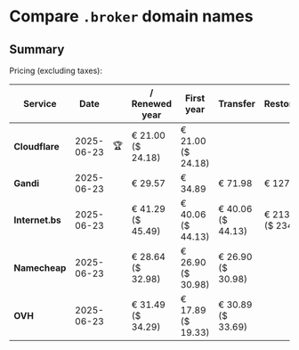 # Compare `.broker` domain names

## Summary

Pricing (excluding taxes):

| Service | Date |  | / Renewed year | First year | Transfer | Restoration |
|--|--|--|--|--|--|--|
| **Cloudflare** | 2025-06-23 | 🏆 | € 21.00<br>($ 24.18) | € 21.00<br>($ 24.18) |  |  |
| **Gandi** | 2025-06-23 |  | € 29.57 | € 34.89 | € 71.98 | € 127.06 |
| **Internet.bs** | 2025-06-23 |  | € 41.29<br>($ 45.49) | € 40.06<br>($ 44.13) | € 40.06<br>($ 44.13) | € 213.05<br>($ 234.69) |
| **Namecheap** | 2025-06-23 |  | € 28.64<br>($ 32.98) | € 26.90<br>($ 30.98) | € 26.90<br>($ 30.98) |  |
| **OVH** | 2025-06-23 |  | € 31.49<br>($ 34.29) | € 17.89<br>($ 19.33) | € 30.89<br>($ 33.69) |  |
